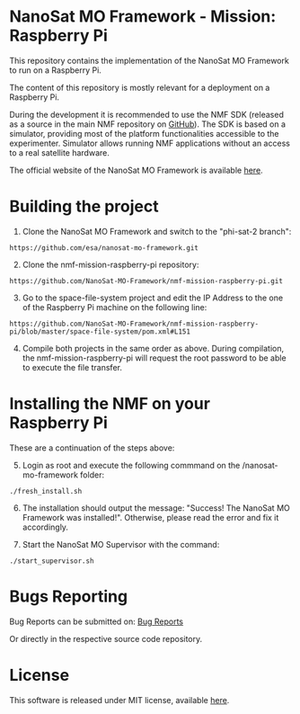 # NanoSat MO Framework - Mission: Raspberry Pi
This repository contains the implementation of the NanoSat MO Framework to run on a Raspberry Pi.

The content of this repository is mostly relevant for a deployment on a Raspberry Pi.

During the development it is recommended to use the NMF SDK (released as a source in the main NMF repository on [GitHub]).
The SDK is based on a simulator, providing most of the platform functionalities accessible to the experimenter. Simulator allows running NMF applications without an access to a real satellite hardware.

The official website of the NanoSat MO Framework is available [here].

# Building the project

1. Clone the NanoSat MO Framework and switch to the "phi-sat-2 branch":
```
https://github.com/esa/nanosat-mo-framework.git
```

2. Clone the nmf-mission-raspberry-pi repository:
```
https://github.com/NanoSat-MO-Framework/nmf-mission-raspberry-pi.git
```

3. Go to the space-file-system project and edit the IP Address to the one of the Raspberry Pi machine on the following line:
```
https://github.com/NanoSat-MO-Framework/nmf-mission-raspberry-pi/blob/master/space-file-system/pom.xml#L151
```

4. Compile both projects in the same order as above. During compilation, the nmf-mission-raspberry-pi will request the root password to be able to execute the file transfer.

# Installing the NMF on your Raspberry Pi

These are a continuation of the steps above:

5. Login as root and execute the following commmand on the /nanosat-mo-framework folder:
```
./fresh_install.sh
```

6. The installation should output the message: "Success! The NanoSat MO Framework was installed!". Otherwise, please read the error and fix it accordingly.

7. Start the NanoSat MO Supervisor with the command:
```
./start_supervisor.sh
```

# Bugs Reporting
Bug Reports can be submitted on: [Bug Reports]

Or directly in the respective source code repository.

# License
This software is released under MIT license, available [here](LICENSE).

	
[NMFImage]: http://nanosat-mo-framework.github.io/img/NMF_logo_1124_63.png
[NanoSat MO Framework]: https://nanosat-mo-framework.github.io/
[here]: https://nanosat-mo-framework.github.io/
[GitHub]: https://github.com/esa/nanosat-mo-framework
[Bug Reports]: https://github.com/esa/nanosat-mo-framework/issues
